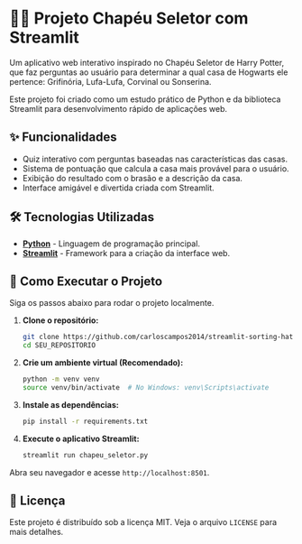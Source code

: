 # 🧙‍♂️ Projeto Chapéu Seletor com Streamlit

Um aplicativo web interativo inspirado no Chapéu Seletor de Harry Potter, que faz perguntas ao usuário para determinar a qual casa de Hogwarts ele pertence: Grifinória, Lufa-Lufa, Corvinal ou Sonserina.

Este projeto foi criado como um estudo prático de Python e da biblioteca Streamlit para desenvolvimento rápido de aplicações web.

## ✨ Funcionalidades

- Quiz interativo com perguntas baseadas nas características das casas.
- Sistema de pontuação que calcula a casa mais provável para o usuário.
- Exibição do resultado com o brasão e a descrição da casa.
- Interface amigável e divertida criada com Streamlit.

## 🛠️ Tecnologias Utilizadas

* **[Python](https://www.python.org/)** - Linguagem de programação principal.
* **[Streamlit](https://streamlit.io/)** - Framework para a criação da interface web.

## 🚀 Como Executar o Projeto

Siga os passos abaixo para rodar o projeto localmente.

1.  **Clone o repositório:**
    ```bash
    git clone https://github.com/carloscampos2014/streamlit-sorting-hat.git
    cd SEU_REPOSITORIO
    ```

2.  **Crie um ambiente virtual (Recomendado):**
    ```bash
    python -m venv venv
    source venv/bin/activate  # No Windows: venv\Scripts\activate
    ```

3.  **Instale as dependências:**
    ```bash
    pip install -r requirements.txt
    ```

4.  **Execute o aplicativo Streamlit:**
    ```bash
    streamlit run chapeu_seletor.py
    ```

Abra seu navegador e acesse `http://localhost:8501`.

## 📄 Licença

Este projeto é distribuído sob a licença MIT. Veja o arquivo `LICENSE` para mais detalhes.

